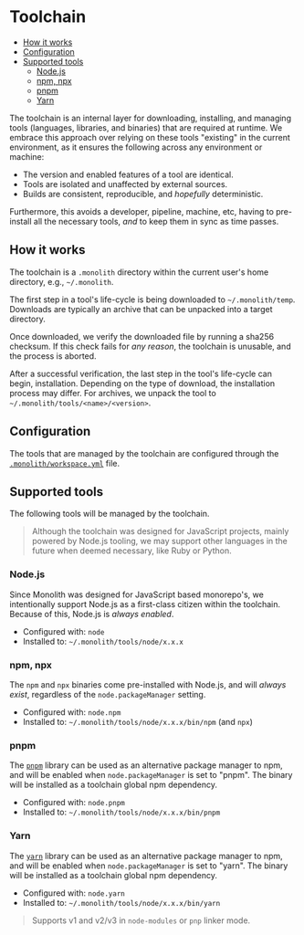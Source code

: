 # Toolchain

- [How it works](#how-it-works)
- [Configuration](#configuration)
- [Supported tools](#supported-tools)
  - [Node.js](#nodejs)
  - [npm, npx](#npm-npx)
  - [pnpm](#pnpm)
  - [Yarn](#yarn)

The toolchain is an internal layer for downloading, installing, and managing tools (languages,
libraries, and binaries) that are required at runtime. We embrace this approach over relying on
these tools "existing" in the current environment, as it ensures the following across any
environment or machine:

- The version and enabled features of a tool are identical.
- Tools are isolated and unaffected by external sources.
- Builds are consistent, reproducible, and _hopefully_ deterministic.

Furthermore, this avoids a developer, pipeline, machine, etc, having to pre-install all the
necessary tools, _and_ to keep them in sync as time passes.

## How it works

The toolchain is a `.monolith` directory within the current user's home directory, e.g.,
`~/.monolith`.

The first step in a tool's life-cycle is being downloaded to `~/.monolith/temp`. Downloads are
typically an archive that can be unpacked into a target directory.

Once downloaded, we verify the downloaded file by running a sha256 checksum. If this check fails for
_any reason_, the toolchain is unusable, and the process is aborted.

After a successful verification, the last step in the tool's life-cycle can begin, installation.
Depending on the type of download, the installation process may differ. For archives, we unpack the
tool to `~/.monolith/tools/<name>/<version>`.

## Configuration

The tools that are managed by the toolchain are configured through the
[`.monolith/workspace.yml`](./workspace.md#workspaceyml) file.

## Supported tools

The following tools will be managed by the toolchain.

> Although the toolchain was designed for JavaScript projects, mainly powered by Node.js tooling, we
> may support other languages in the future when deemed necessary, like Ruby or Python.

### Node.js

Since Monolith was designed for JavaScript based monorepo's, we intentionally support Node.js as a
first-class citizen within the toolchain. Because of this, Node.js is _always enabled_.

- Configured with: `node`
- Installed to: `~/.monolith/tools/node/x.x.x`

### npm, npx

The `npm` and `npx` binaries come pre-installed with Node.js, and will _always exist_, regardless of
the `node.packageManager` setting.

- Configured with: `node.npm`
- Installed to: `~/.monolith/tools/node/x.x.x/bin/npm` (and `npx`)

### pnpm

The [`pnpm`](https://pnpm.io) library can be used as an alternative package manager to npm, and will
be enabled when `node.packageManager` is set to "pnpm". The binary will be installed as a toolchain
global npm dependency.

- Configured with: `node.pnpm`
- Installed to: `~/.monolith/tools/node/x.x.x/bin/pnpm`

### Yarn

The [`yarn`](https://yarnpkg.com) library can be used as an alternative package manager to npm, and
will be enabled when `node.packageManager` is set to "yarn". The binary will be installed as a
toolchain global npm dependency.

- Configured with: `node.yarn`
- Installed to: `~/.monolith/tools/node/x.x.x/bin/yarn`

> Supports v1 and v2/v3 in `node-modules` or `pnp` linker mode.
